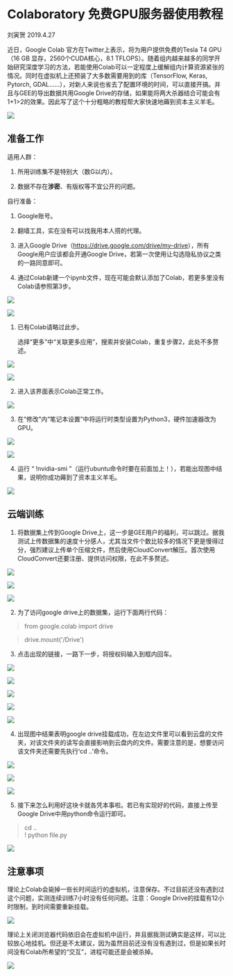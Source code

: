 Colaboratory 免费GPU服务器使用教程
==================================

刘寅贺 2019.4.27

近日，Google Colab 官方在Twitter上表示，将为用户提供免费的Tesla T4 GPU（16 GB
显存，2560个CUDA核心，8.1
TFLOPS）。随着组内越来越多的同学开始研究深度学习的方法，若能使用Colab可以一定程度上缓解组内计算资源紧张的情况。同时在虚拟机上还预装了大多数需要用到的库（TensorFlow,
Keras, Pytorch,
GDAL……），对新人来说也省去了配置环境的时间，可以直接开搞。并且与GEE的导出数据共用Google
Drive的存储，如果能将两大杀器结合可能会有1+1\>2的效果。因此写了这个十分粗略的教程帮大家快速地薅到资本主义羊毛。

![](media/a6f2cb2cefddb20d943cf0a087270552.png)


准备工作
--------

适用人群：

1.  所用训练集不是特别大（数G以内）。

2.  数据不存在**涉密**、有版权等不宜公开的问题。

自行准备：

1.  Google账号。

2.  翻墙工具，实在没有可以找我用本人搭的代理。

3.  进入Google
    Drive（<https://drive.google.com/drive/my-drive>），所有Google用户应该都会开通Google
    Drive，若第一次使用让勾选隐私协议之类的一路同意即可。

4.  通过Colab新建一个ipynb文件，现在可能会默认添加了Colab，若更多里没有Colab请参照第3步。

![](media/e22bec20afd87350fa459fa3b87d9826.png)

![](media/a8dd894f2bb5b87844927d3d91747c91.png)

1.  已有Colab请略过此步。

    选择“更多”中“关联更多应用”，搜索并安装Colab，重复步骤2，此处不多赘述。

![](media/5f157247d3d1890ad764edb8eea1aeac.png)

![](media/4c7b2bfc05ba2801f11a7b6b4785d6c6.png)

2.  进入该界面表示Colab正常工作。

![](media/4ccac37e52e1e51be514b45f8f271be5.png)

3.  在“修改”内“笔记本设置”中将运行时类型设置为Python3，硬件加速器改为GPU。

![](media/57fa0f9e891f5418b7356c015aaf42ec.png)

![](media/59585186514a0d2379b4a3aee6d86998.png)

4.  运行 “ !nvidia-smi
    ”（运行ubuntu命令时要在前面加上！），若能出现图中结果，说明你成功薅到了资本主义羊毛。

![](media/cd62fc02dcbc637b28bb4f0ccf0b3566.png)

云端训练
--------

1.  将数据集上传到Google
    Drive上，这一步是GEE用户的福利，可以跳过。据我测试上传数据集的速度十分感人，尤其当文件个数比较多的情况下更是慢得过分，强烈建议上传单个压缩文件，然后使用CloudConvert解压。首次使用CloudConvert还要注册、提供访问权限，在此不多赘述。

![](media/d16bdb44d18bcf1b154fb43deec03bbb.png)

![](media/5d4565b855b3385ef0f4aa54c160f5cf.png)

![](media/23c613c762016c8a238b3ac883a70757.png)

2.  为了访问google drive上的数据集，运行下面两行代码：

>   from google.colab import drive

>   drive.mount('/Drive')

3.  点击出现的链接，一路下一步，将授权码输入到框内回车。

![](media/52fc4de14b7b7f1219b0909acee10683.png)

![](media/729c787c38bea838abdbe1f7cc1d4105.png)

![](media/c4b86b34c7349c66469a9070527ea03f.png)

![](media/187fbcf1dfb4fb91587dbc503bbaec0a.png)

![](media/677ab1fe9837f38646b1787386173ba2.png)

4.  出现图中结果表明google
    drive挂载成功，在左边文件里可以看到云盘的文件夹，对该文件夹的读写会直接影响到云盘内的文件。需要注意的是，想要访问该文件夹还需要先执行‘cd
    ..’命令。

![](media/0791304843ecc1f09b16627032bb63b7.png)

![](media/a57cb6a31b24f64d046d67ba7bea85f6.png)

![](media/507e3b2dc089f8a76a2ba0af9971f837.png)

5.  接下来怎么利用好这块卡就各凭本事啦。若已有实现好的代码，直接上传至Google Drive中用python命令运行即可。
>   cd ..    
>   ! python file.py

![](media/449ea3adaebad7b20d7176498e2c5501.png)

注意事项
--------

理论上Colab会毙掉一些长时间运行的虚拟机，注意保存。不过目前还没有遇到过这个问题，实测连续训练7小时没有任何问题。注意：Google
Drive的挂载有12小时限制，到时间需要重新挂载。

![](media/5d26e62d4d24dafbe1baf8f3cd09d305.png)

理论上关闭浏览器代码依旧会在虚拟机中运行，并且据我测试确实是这样，可以比较放心地挂机。但还是不太建议，因为虽然目前还没有没有遇到过，但是如果长时间没有Colab所希望的“交互”，进程可能还是会被杀掉。

![](media/21d3b20869a9e3383e4381ea6b47aa5e.png)
